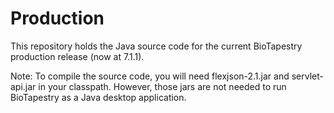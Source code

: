 Production
==========

This repository holds the Java source code for the current BioTapestry production release (now at 7.1.1).

Note: To compile the source code, you will need flexjson-2.1.jar and servlet-api.jar in your classpath.
However, those jars are not needed to run BioTapestry as a Java desktop application.
